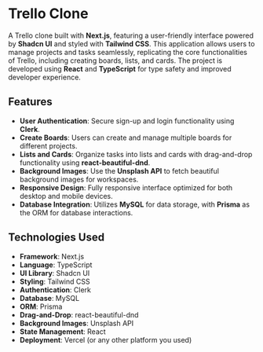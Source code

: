 # Trello Clone

A Trello clone built with **Next.js**, featuring a user-friendly interface powered by **Shadcn UI** and styled with **Tailwind CSS**. This application allows users to manage projects and tasks seamlessly, replicating the core functionalities of Trello, including creating boards, lists, and cards. The project is developed using **React** and **TypeScript** for type safety and improved developer experience.

## Features

- **User Authentication**: Secure sign-up and login functionality using **Clerk**.
- **Create Boards**: Users can create and manage multiple boards for different projects.
- **Lists and Cards**: Organize tasks into lists and cards with drag-and-drop functionality using **react-beautiful-dnd**.
- **Background Images**: Use the **Unsplash API** to fetch beautiful background images for workspaces.
- **Responsive Design**: Fully responsive interface optimized for both desktop and mobile devices.
- **Database Integration**: Utilizes **MySQL** for data storage, with **Prisma** as the ORM for database interactions.

## Technologies Used

- **Framework**: Next.js
- **Language**: TypeScript
- **UI Library**: Shadcn UI
- **Styling**: Tailwind CSS
- **Authentication**: Clerk
- **Database**: MySQL
- **ORM**: Prisma
- **Drag-and-Drop**: react-beautiful-dnd
- **Background Images**: Unsplash API
- **State Management**: React
- **Deployment**: Vercel (or any other platform you used)
